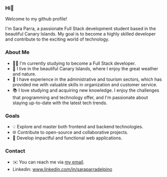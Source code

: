 ### Hi👋 

Welcome to my github profile! 

I'm Sara Parra, a passionate Full Stack development student based in the beautiful Canary Islands. 
My goal is to become a highly skilled developer and contribute to the exciting world of technology.


### About Me

- 👩‍💻 I'm currently studying to become a Full Stack developer.
- 🌴 I live in the beautiful Canary Islands, where I enjoy the great weather and nature.
- 🏢 I have experience in the administrative and tourism sectors, which has provided me with valuable skills in organization and customer service.
- 📚 I love studying and acquiring new knowledge. I enjoy the challenges that programming and technology offer, and I'm passionate about staying up-to-date with the latest tech trends.

### Goals

- 💡 Explore and master both frontend and backend technologies.
- 🌐 Contribute to open-source and collaborative projects.
- 🚀 Develop impactful and functional web applications.

### Contact

- ✉️ You can reach me via [my email](saraparra13@gmail.com).
- Linkedin: www.linkedin.com/in/saraparradelpino
